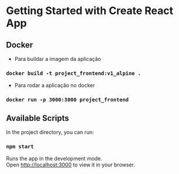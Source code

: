 # Getting Started with Create React App
## Docker
- Para buildar a imagem da aplicação
### `docker build -t project_frontend:v1_alpine .`

- Para rodar a aplicação no docker
### `docker run -p 3000:3000 project_frontend`

## Available Scripts

In the project directory, you can run:

### `npm start`

Runs the app in the development mode.\
Open [http://localhost:3000](http://localhost:3000) to view it in your browser.